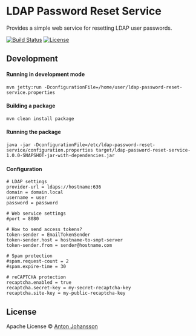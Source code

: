 # LDAP Password Reset Service

Provides a simple web service for resetting LDAP user passwords.

[![Build Status](https://img.shields.io/travis/anton-johansson/ldap-password-reset-service/master.svg?style=flat-square)](https://travis-ci.org/anton-johansson/ldap-password-reset-service)
[![License](https://img.shields.io/github/license/anton-johansson/ldap-password-reset-service.svg?style=flat-square)](../master/LICENSE)

## Development

#### Running in development mode
```mvn jetty:run -DconfigurationFile=/home/user/ldap-password-reset-service.properties```

#### Building a package
```mvn clean install package```

#### Running the package
```java -jar -DconfigurationFile=/etc/ldap-password-reset-service/configuration.properties target/ldap-password-reset-service-1.0.0-SNAPSHOT-jar-with-dependencies.jar```

#### Configuration
```
# LDAP settings
provider-url = ldaps://hostname:636
domain = domain.local
username = user
password = password

# Web service settings
#port = 8080

# How to send access tokens?
token-sender = EmailTokenSender
token-sender.host = hostname-to-smpt-server
token-sender.from = sender@hostname.com

# Spam protection
#spam.request-count = 2
#spam.expire-time = 30

# reCAPTCHA protection
recaptcha.enabled = true
recaptcha.secret-key = my-secret-recaptcha-key
recaptcha.site-key = my-public-recaptcha-key
```

## License

Apache License © [Anton Johansson](https://github.com/anton-johansson)
